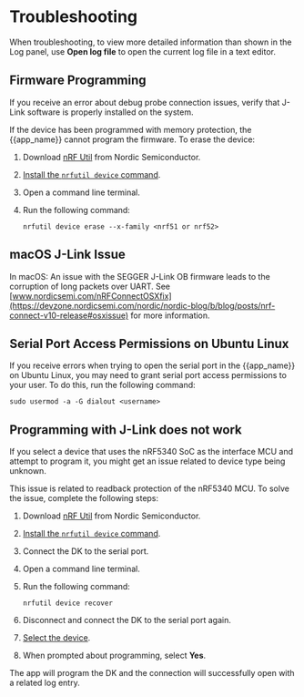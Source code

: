 # Troubleshooting

When troubleshooting, to view more detailed information than shown in the Log panel, use **Open log file** to open the current log file in a text editor.

## Firmware Programming

If you receive an error about debug probe connection issues, verify that J-Link software is properly installed on the system.

If the device has been programmed with memory protection, the {{app_name}} cannot program the firmware. To erase the device:

1. Download [nRF Util](https://docs.nordicsemi.com/bundle/nrfutil/page/README.html) from Nordic Semiconductor.
2. [Install the `nrfutil device` command](https://docs.nordicsemi.com/bundle/nrfutil/page/guides/installing_commands.html).
1. Open a command line terminal.
1. Run the following command:

    ```
    nrfutil device erase --x-family <nrf51 or nrf52>
    ```

## macOS J-Link Issue

In macOS: An issue with the SEGGER J-Link OB firmware leads to the corruption of long packets over UART. See [www.nordicsemi.com/nRFConnectOSXfix](https://devzone.nordicsemi.com/nordic/nordic-blog/b/blog/posts/nrf-connect-v10-release#osxissue) for more information.

## Serial Port Access Permissions on Ubuntu Linux

If you receive errors when trying to open the serial port in the {{app_name}} on Ubuntu Linux, you may need to grant serial port access permissions to your user. To do this, run the following command:

```
sudo usermod -a -G dialout <username>
```

## Programming with J-Link does not work

If you select a device that uses the nRF5340 SoC as the interface MCU and attempt to program it, you might get an issue related to device type being unknown.

This issue is related to readback protection of the nRF5340 MCU.
To solve the issue, complete the following steps:

1. Download [nRF Util](https://docs.nordicsemi.com/bundle/nrfutil/page/README.html) from Nordic Semiconductor.
1. [Install the `nrfutil device` command](https://docs.nordicsemi.com/bundle/nrfutil/page/guides/installing_commands.html).
1. Connect the DK to the serial port.
1. Open a command line terminal.
1. Run the following command:

    ```
    nrfutil device recover
    ```

1. Disconnect and connect the DK to the serial port again.
1. [Select the device](./overview_and_ui.md#select-device).
1. When prompted about programming, select **Yes**.

The app will program the DK and the connection will successfully open with a related log entry.
